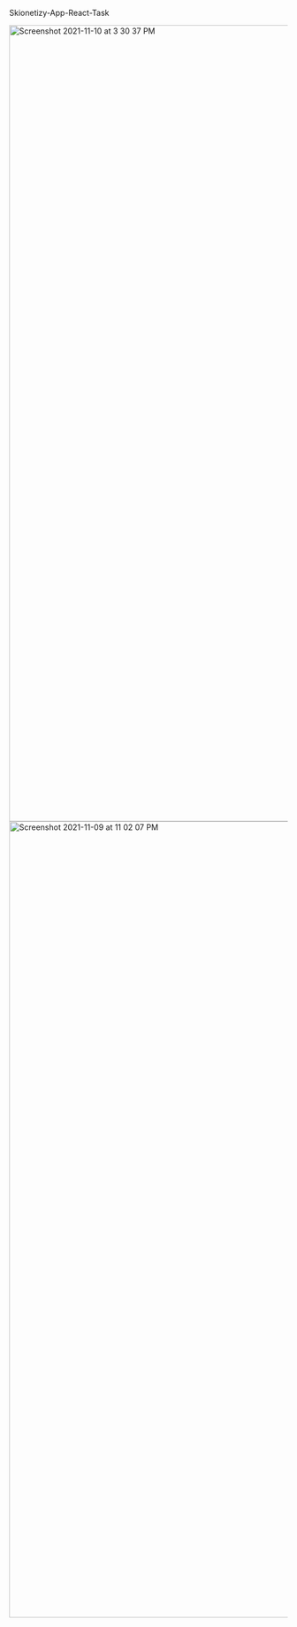 Skionetizy-App-React-Task

<!-- # Skionetizy-App-React-Task<img width="1440" alt="Screenshot 2021-11-09 at 7 59 <img width="1440" alt="Screenshot 2021-11-10 at 3 30 37 PM" src="https://user-images.githubusercontent.com/75253527/141092308-7427b2a8-cd2a-41ce-83f1-f87a2e785fef.png">
03 PM" src="https://user-images.githubusercontent.com/75253527/140944692-86dc8065-bf3a-41ad-8830-03f470418f58.png"> -->


<img width="1440" alt="Screenshot 2021-11-10 at 3 30 37 PM" src="https://user-images.githubusercontent.com/75253527/141092333-7dcc9ee2-4e4a-48bd-9d44-9b4e07d90df1.png">






<img width="1440" alt="Screenshot 2021-11-09 at 11 02 07 PM" src="https://user-images.githubusercontent.com/75253527/140976406-ff53abe9-2583-4a73-b7e8-1779d99578f3.png">
